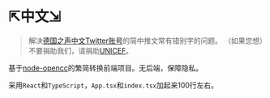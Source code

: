 # ⇱中文⇲

>解决[德国之声中文Twitter账号](https://twitter.com/dw_chinese)的简中推文常有错别字的问题。
>（如果您想）不要捐助我们，请捐助[UNICEF](https://donate.unicef.org/donate/now)。

基于[node-opencc](https://github.com/compulim/node-opencc)的繁简转换前端项目。无后端，保障隐私。

采用`React`和`TypeScript`，`App.tsx`和`index.tsx`加起来100行左右。
